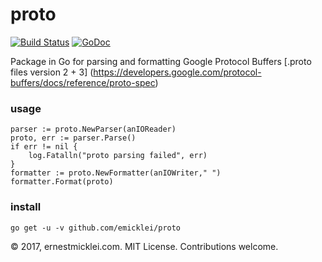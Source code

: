 # proto

[![Build Status](https://travis-ci.org/emicklei/proto.png)](https://travis-ci.org/emicklei/proto)
[![GoDoc](https://godoc.org/github.com/emicklei/proto?status.svg)](https://godoc.org/github.com/emicklei/proto)

Package in Go for parsing and formatting Google Protocol Buffers [.proto files version 2 + 3] (https://developers.google.com/protocol-buffers/docs/reference/proto-spec)

### usage

    parser := proto.NewParser(anIOReader)
	proto, err := parser.Parse()
	if err != nil {
		log.Fatalln("proto parsing failed", err)
	}
	formatter := proto.NewFormatter(anIOWriter," ")
	formatter.Format(proto)

### install

    go get -u -v github.com/emicklei/proto

© 2017, ernestmicklei.com.  MIT License. Contributions welcome.